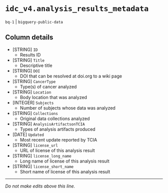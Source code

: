 # `idc_v4.analysis_results_metadata`
`bq-1` | `bigquery-public-data`

## Column details
* [STRING]    `ID`
  - Results ID
* [STRING]    `Title`
  - Descriptive title
* [STRING]    `DOI`
  - DOI that can be resolved at doi.org to a wiki page
* [STRING]    `CancerType`
  - Type(s) of cancer analyzed
* [STRING]    `Location`
  - Body location that was analyzed
* [INTEGER]   `Subjects`
  - Number of subjects whose data was analyzed
* [STRING]    `Collections`
  - Original data collections analyzed
* [STRING]    `AnalysisArtifactsonTCIA`
  - Types of analysis artifacts produced
* [DATE]      `Updated`
  - Most recent update reported by TCIA
* [STRING]    `license_url`
  - URL of license of this analysis result
* [STRING]    `license_long_name`
  - Long name of license of this analysis result
* [STRING]    `license_short_name`
  - Short name of license of this analysis result

-------------------------------------------------------------------------------
*Do not make edits above this line.*
